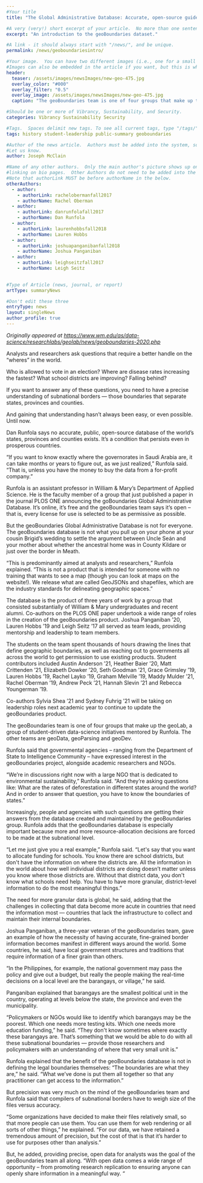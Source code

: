```yaml
---
#Your title
title: "The Global Administrative Database: Accurate, open-source guide to subnational borders"

#A very (very!) short excerpt of your article.  No more than one sentence, optimally less than 10 words.
excerpt: "An introduction to the geoBoundaries dataset."

#A link - it should always start with "/news/", and be unique.
permalink: /news/geoboundariesintro/

#Your image.  You can have two different images (i.e., one for a small teaser and one large header), or just one.
#Images can also be embedded in the article if you want, but this is what comes up on searches and on the site.
header:
  teaser: /assets/images/newsImages/new-geo-475.jpg
  overlay_color: "#000"
  overlay_filter: "0.5"
  overlay_image: /assets/images/newsImages/new-geo-475.jpg
  caption: "The geoBoundaries team is one of four groups that make up the geoLab, a group of student-driven data-science initiatives mentored by Dan Runfola. Their Global Administrative Database is an open-source compilation of subnational borders."

#Should be one or more of Vibrancy, Sustainability, and Security.
categories: Vibrancy Sustainability Security

#Tags.  Spaces delimit new tags. To see all current tags, type "/tags/" on the live website URL.
tags: history student-leadership public-summary geoboundaries

#Author of the news article.  Authors must be added into the system, so if this is your first article
#Let us know.
author: Joseph McClain

#Name of any other authors.  Only the main author's picture shows up on the article, but this allows for
#linking on bio pages.  Other Authors do not need to be added into the system, as long as they have student pages.
#Note that authorLink MUST be before authorName in the below.
otherAuthors: 
  - author: 
    - authorLink: rachelobermanfall2017
    - authorName: Rachel Oberman
  - author:
    - authorLink: danrunfolafall2017
    - authorName: Dan Runfola
  - author: 
    - authorLink: laurenhobbsfall2018
    - authorName: Lauren Hobbs
  - author:
    - authorLink: joshuapanganibanfall2018
    - authorName: Joshua Panganiban
  - author:
    - authorLink: leighseitzfall2017
    - authorName: Leigh Seitz
    

#Type of Article (news, journal, or report)
artType: summaryNews

#Don't edit these three
entryType: news
layout: singleNews
author_profile: true
---
```


*Originally appeared at https://www.wm.edu/as/data-science/researchlabs/geolab/news/geoboundaries-2020.php*

Analysts and researchers ask questions that require a better handle on the “wheres” in the world.

Who is allowed to vote in an election? Where are disease rates increasing the fastest? What school districts are improving? Falling behind?

If you want to answer any of these questions, you need to have a precise understanding of subnational borders — those boundaries that separate states, provinces and counties.

And gaining that understanding hasn’t always been easy, or even possible. Until now.

Dan Runfola says no accurate, public, open-source database of the world’s states, provinces and counties exists. It’s a condition that persists even in prosperous countries.

“If you want to know exactly where the governorates in Saudi Arabia are, it can take months or years to figure out, as we just realized,” Runfola said. “That is, unless you have the money to buy the data from a for-profit company.”

Runfola is an assistant professor in William & Mary’s Department of Applied Science. He is the faculty member of a group that just published a paper in the journal PLOS ONE announcing the goBoundaries Global Administrative Database. It’s online, it’s free and the geoBoundaries team says it’s open – that is, every license for use is selected to be as permissive as possible.

But the geoBoundaries Global Administrative Database is not for everyone. The geoBoundaries database is not what you pull up on your phone at your cousin Brigid’s wedding to settle the argument between Uncle Seán and your mother about whether the ancestral home was in County Kildare or just over the border in Meath.

“This is predominantly aimed at analysts and researchers,” Runfola explained. “This is not a product that is intended for someone with no training that wants to see a map (though you can look at maps on the website!). We release what are called GeoJSONs and shapefiles, which are the industry standards for delineating geographic spaces.”

The database is the product of three years of work by a group that consisted substantially of William & Mary undergraduates and recent alumni. Co-authors on the PLOS ONE paper undertook a wide range of roles in the creation of the geoBoundaries product. Joshua Panganiban ’20, Lauren Hobbs ’19 and Leigh Seitz ’17 all served as team leads, providing mentorship and leadership to team members.

The students on the team spent thousands of hours drawing the lines that define geographic boundaries, as well as reaching out to governments all across the world to get permission to use existing products. Student contributors included Austin Anderson ’21, Heather Baier ’20, Matt Crittenden ’21, Elizabeth Dowker ’20, Seth Goodman ’21, Grace Grimsley ’19, Lauren Hobbs ’19, Rachel Layko ’19, Graham Melville ’19, Maddy Mulder ’21, Rachel Oberman ’19, Andrew Peck ’21, Hannah Slevin ’21 and Rebecca Youngerman ’19.

 Co-authors Sylvia Shea ’21 and Sydney Fuhrig ’21 will be taking on leadership roles next academic year to continue to update the geoBoundaries product.

The geoBoundaries team is one of four groups that make up the geoLab, a group of student-driven data-science initiatives mentored by Runfola. The other teams are geoData, geoParsing and geoDev.

Runfola said that governmental agencies – ranging from the Department of State to Intelligence Community – have expressed interest in the geoBoundaries project, alongside academic researchers and NGOs.

“We’re in discussions right now with a large NGO that is dedicated to environmental sustainability,” Runfola said. “And they’re asking questions like: What are the rates of deforestation in different states around the world? And in order to answer that question, you have to know the boundaries of states.”

Increasingly, people and agencies with such questions are getting their answers from the database created and maintained by the geoBoundaries group. Runfola adds that the geoBoundaries database is especially important because more and more resource-allocation decisions are forced to be made at the subnational level.

“Let me just give you a real example,” Runfola said. “Let's say that you want to allocate funding for schools. You know there are school districts, but don't have the information on where the districts are. All the information in the world about how well individual districts are doing doesn’t matter unless you know where those districts are. Without that district data, you don't know what schools need help. You have to have more granular, district-level information to do the most meaningful things.”

The need for more granular data is global, he said, adding that the challenges in collecting that data become more acute in countries that need the information most — countries that lack the infrastructure to collect and maintain their internal boundaries.

Joshua Panganiban, a three-year veteran of the geoBoundaries team, gave an example of how the necessity of having accurate, fine-grained border information becomes manifest in different ways around the world. Some countries, he said, have local government structures and traditions that require information of a finer grain than others.

“In the Philippines, for example, the national government may pass the policy and give out a budget, but really the people making the real-time decisions on a local level are the barangays, or village,” he said.

Panganiban explained that barangays are the smallest political unit in the country, operating at levels below the state, the province and even the municipality.

“Policymakers or NGOs would like to identify which barangays may be the poorest. Which one needs more testing kits. Which one needs more education funding,” he said. “They don't know sometimes where exactly these barangays are. That’s something that we would be able to do with all these subnational boundaries — provide those researchers and policymakers with an understanding of where that very small unit is.”

Runfola explained that the benefit of the geoBoundaries database is not in defining the legal boundaries themselves: “The boundaries are what they are,” he said. “What we’ve done is put them all together so that any practitioner can get access to the information.”

But precision was very much on the mind of the geoBoundaries team and Runfola said that compilers of subnational borders have to weigh size of the files versus accuracy.

“Some organizations have decided to make their files relatively small, so that more people can use them. You can use them for web rendering or all sorts of other things,” he explained. “For our data, we have retained a tremendous amount of precision, but the cost of that is that it’s harder to use for purposes other than analysis.”

But, he added, providing precise, open data for analysts was the goal of the geoBoundaries team all along. “With open data comes a wide range of opportunity – from promoting research replication to ensuring anyone can openly share information in a meaningful way. “
